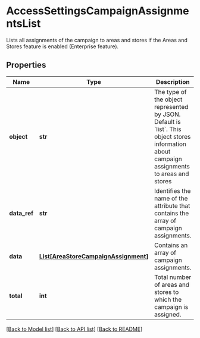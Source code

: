 # AccessSettingsCampaignAssignmentsList

Lists all assignments of the campaign to areas and stores if the Areas and Stores feature is enabled (Enterprise feature).

## Properties
Name | Type | Description | Notes
------------ | ------------- | ------------- | -------------
**object** | **str** | The type of the object represented by JSON. Default is &#x60;list&#x60;. This object stores information about campaign assignments to areas and stores | [optional] [default to 'list']
**data_ref** | **str** | Identifies the name of the attribute that contains the array of campaign assignments. | [optional] [default to 'data']
**data** | [**List[AreaStoreCampaignAssignment]**](AreaStoreCampaignAssignment.md) | Contains an array of campaign assignments. | [optional] 
**total** | **int** | Total number of areas and stores to which the campaign is assigned. | [optional] 

[[Back to Model list]](../README.md#documentation-for-models) [[Back to API list]](../README.md#documentation-for-api-endpoints) [[Back to README]](../README.md)


